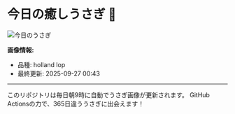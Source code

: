 # 今日の癒しうさぎ 🐰

![今日のうさぎ](https://firebasestorage.googleapis.com/v0/b/rabbitdb-9370d.appspot.com/o/rabbits%2F4d0528be?alt=media&token=b97ba76d-6545-4722-8bde-b861903fa538)

**画像情報:**
- 品種: holland lop
- 最終更新: 2025-09-27 00:43

---

このリポジトリは毎日朝9時に自動でうさぎ画像が更新されます。
GitHub Actionsの力で、365日違ううさぎに出会えます！
